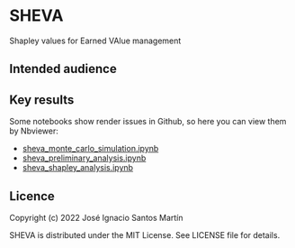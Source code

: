 # SHEVA
Shapley values for Earned VAlue management

## Intended audience

## Key results
Some notebooks show render issues in Github, so here you can view them by Nbviewer:
* [sheva_monte_carlo_simulation.ipynb](https://nbviewer.org/github/jismartin/sheva/blob/main/sheva_monte_carlo_simulation.ipynb)
* [sheva_preliminary_analysis.ipynb](https://nbviewer.org/github/jismartin/sheva/blob/main/sheva_preliminary_analysis.ipynb)
* [sheva_shapley_analysis.ipynb](https://nbviewer.org/github/jismartin/sheva/blob/main/sheva_shapley_analysis.ipynb)

## Licence
Copyright (c) 2022 José Ignacio Santos Martín

SHEVA is distributed under the MIT License. See LICENSE file for details.
